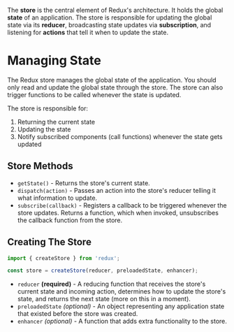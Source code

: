 The **store** is the central element of Redux's architecture. It holds the global **state** of an application. The store is responsible for updating the global state via its **reducer**, broadcasting state updates via **subscription**, and listening for **actions** that tell it when to update the state.

# Managing State
The Redux store manages the global state of the application. You should only read and update the global state through the store. The store can also trigger functions to be called whenever the state is updated.

The store is responsible for:

1. Returning the current state
2. Updating the state
3. Notify subscribed components (call functions) whenever the state gets updated

## Store Methods
- `getState()` - Returns the store's current state.
- `dispatch(action)` - Passes an action into the store's reducer telling it what information to update.
- `subscribe(callback)` - Registers a callback to be triggered whenever the store updates. Returns a function, which when invoked, unsubscribes the callback function from the store.

## Creating The Store
```js
import { createStore } from 'redux';

const store = createStore(reducer, preloadedState, enhancer);
```

- `reducer` **(required)** - A reducing function that receives the store's current state and incoming action, determines how to update the store's state, and returns the next state (more on this in a moment).
- `preloadedState` _(optional)_ - An object representing any application state that existed before the store was created.
- `enhancer` _(optional)_ - A function that adds extra functionality to the store.
